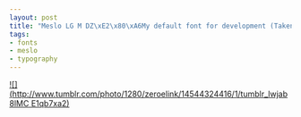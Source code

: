 ```yaml
--- 
layout: post
title: "Meslo LG M DZ\xE2\x80\xA6My default font for development (Taken with instagram)"
tags: 
- fonts
- meslo
- typography
---
```

[![](http://www.tumblr.com/photo/1280/zeroelink/14544324416/1/tumblr_lwjab8lMC
E1qb7xa2)](http://instagr.am/p/aaHE1/)


